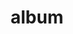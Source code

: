 ---
layout: album
resource: instagram
title: "album"
description: "masonry"
active: gallery
header-img: "img/gallery-bg.jpg"
album-title: "my 9th album"
images:
  - image_path: imnotteee/0/20230706_174404_358046865_212122895130147_3465706036350743692_n.jpg
  - image_path: imnotteee/0/20230706_174404_358177647_2755720601234758_9144233044750135272_n.jpg
  - image_path: imnotteee/0/20230708_204014_358028766_3120790688230309_5439893089545034046_n.jpg
  - image_path: imnotteee/0/20230708_204014_358195670_973763437271548_1350541097785631601_n.jpg
  - image_path: imnotteee/0/20230708_204014_358783476_265918629467392_655872431535098502_n.jpg
---
